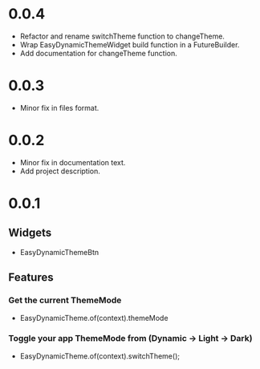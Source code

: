 # 0.0.4

- Refactor and rename switchTheme function to changeTheme.
- Wrap EasyDynamicThemeWidget build function in a FutureBuilder.
- Add documentation for changeTheme function.

# 0.0.3

- Minor fix in files format.

# 0.0.2

- Minor fix in documentation text.
- Add project description.

# 0.0.1

## Widgets

- EasyDynamicThemeBtn

## Features

### Get the current ThemeMode
- EasyDynamicTheme.of(context).themeMode

### Toggle your app ThemeMode from (Dynamic -> Light -> Dark)
- EasyDynamicTheme.of(context).switchTheme();